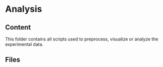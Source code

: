 # Analysis
## Content
This folder contains all scripts used to preprocess, visualize or analyze the experimental data.
## Files
